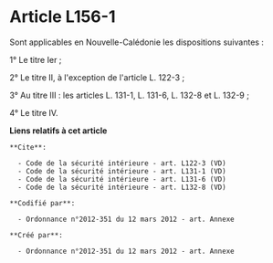 # Article L156-1

Sont applicables en Nouvelle-Calédonie les dispositions suivantes : 

1° Le titre Ier ; 

2° Le titre II, à l'exception de l'article L. 122-3 ; 

3° Au titre III : les articles L. 131-1, L. 131-6, L. 132-8 et L. 132-9 ; 

4° Le titre IV.

**Liens relatifs à cet article**

	**Cite**:

	  - Code de la sécurité intérieure - art. L122-3 (VD)
	  - Code de la sécurité intérieure - art. L131-1 (VD)
	  - Code de la sécurité intérieure - art. L131-6 (VD)
	  - Code de la sécurité intérieure - art. L132-8 (VD)

	**Codifié par**:

	  - Ordonnance n°2012-351 du 12 mars 2012 - art. Annexe

	**Créé par**:

	  - Ordonnance n°2012-351 du 12 mars 2012 - art. Annexe
